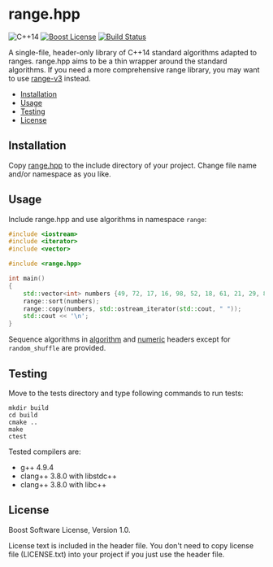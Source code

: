 range.hpp
=========

![C++14][cxx-badge]
[![Boost License][license-badge]](LICENSE.txt)
[![Build Status][travis-badge]][travis-url]

A single-file, header-only library of C++14 standard algorithms adapted to
ranges. range.hpp aims to be a thin wrapper around the standard algorithms.
If you need a more comprehensive range library, you may want to use
[range-v3](https://github.com/ericniebler/range-v3) instead.

- [Installation](#installation)
- [Usage](#usage)
- [Testing](#testing)
- [License](#license)

[cxx-badge]: https://img.shields.io/badge/C%2B%2B-14-orange.svg
[license-badge]: http://img.shields.io/badge/license-Boost-blue.svg
[travis-badge]: https://travis-ci.org/frickiericker/cxx14_range_algorithms.svg?branch=master
[travis-url]: https://travis-ci.org/frickiericker/cxx14_range_algorithms

## Installation

Copy [range.hpp][range.hpp] to the include directory of your project. Change
file name and/or namespace as you like.

[range.hpp]: https://github.com/frickiericker/cxx14_range_algorithms/raw/master/range.hpp

## Usage

Include range.hpp and use algorithms in namespace `range`:

```cpp
#include <iostream>
#include <iterator>
#include <vector>

#include <range.hpp>

int main()
{
    std::vector<int> numbers {49, 72, 17, 16, 98, 52, 18, 61, 21, 29, 86};
    range::sort(numbers);
    range::copy(numbers, std::ostream_iterator(std::cout, " "));
    std::cout << '\n';
}
```

Sequence algorithms in [algorithm][algorithm-ref] and [numeric][numeric-ref]
headers except for `random_shuffle` are provided.

[algorithm-ref]: http://en.cppreference.com/w/cpp/header/algorithm
[numeric-ref]: http://en.cppreference.com/w/cpp/header/numeric

## Testing

Move to the tests directory and type following commands to run tests:

    mkdir build
    cd build
    cmake ..
    make
    ctest

Tested compilers are:

- g++ 4.9.4
- clang++ 3.8.0 with libstdc++
- clang++ 3.8.0 with libc++

## License

Boost Software License, Version 1.0.

License text is included in the header file. You don't need to copy license
file (LICENSE.txt) into your project if you just use the header file.
